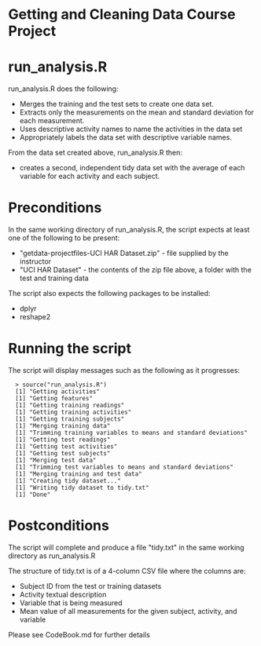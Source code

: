 Getting and Cleaning Data Course Project
================

# run_analysis.R

run_analysis.R does the following:
 - Merges the training and the test sets to create one data set.
 - Extracts only the measurements on the mean and standard deviation for each measurement. 
 - Uses descriptive activity names to name the activities in the data set
 - Appropriately labels the data set with descriptive variable names. 

From the data set created above, run_analysis.R then:
 - creates a second, independent tidy data set with the average of each variable for each activity and each subject.
 
# Preconditions

In the same working directory of run_analysis.R, the script expects at least one of the following to be present:
 - "getdata-projectfiles-UCI HAR Dataset.zip" - file supplied by the instructor
 - "UCI HAR Dataset" - the contents of the zip file above, a folder with the test and training data
 
The script also expects the following packages to be installed:
 - dplyr
 - reshape2
 
# Running the script

The script will display messages such as the following as it progresses:

~~~~
  > source("run_analysis.R")
  [1] "Getting activities"
  [1] "Getting features"
  [1] "Getting training readings"
  [1] "Getting training activities"
  [1] "Getting training subjects"
  [1] "Merging training data"
  [1] "Trimming training variables to means and standard deviations"
  [1] "Getting test readings"
  [1] "Getting test activities"
  [1] "Getting test subjects"
  [1] "Merging test data"
  [1] "Trimming test variables to means and standard deviations"
  [1] "Merging training and test data"
  [1] "Creating tidy dataset..."
  [1] "Writing tidy dataset to tidy.txt"
  [1] "Done"
~~~~

# Postconditions

The script will complete and produce a file "tidy.txt" in the same working directory as run_analysis.R

The structure of tidy.txt is of a 4-column CSV file where the columns are:
 - Subject ID from the test or training datasets
 - Activity textual description 
 - Variable that is being measured
 - Mean value of all measurements for the given subject, activity, and variable
 
Please see CodeBook.md for further details